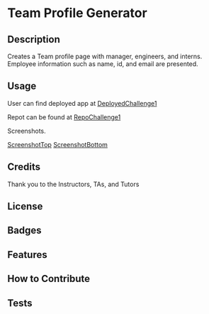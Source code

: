 # Team Profile Generator

## Description

Creates a Team profile page with manager, engineers, and interns. Employee information such as name, id, and email are presented.

## Usage


User can find deployed app at [DeployedChallenge1](https://jamesdartmouth.github.io/Team-Profile-Generator/)

Repot can be found at [RepoChallenge1](https://github.com/JamesDartmouth/Team-Profile-Generator)

Screenshots.

[ScreenshotTop](./assets/images/Screenshot%20Top.png)
[ScreenshotBottom](./assets/images/Screenshot%20Bottom.png)


## Credits

Thank you to the Instructors, TAs, and Tutors


## License

## Badges

## Features

## How to Contribute


## Tests

